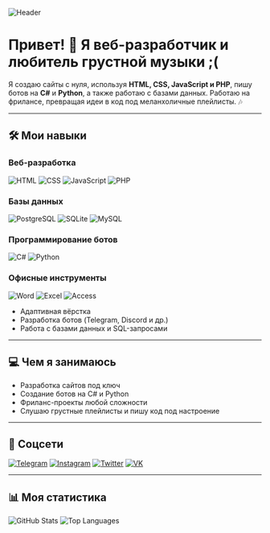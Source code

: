 ![Header](https://github.com/eurapatea/eurapatea/assets/yes.gif) <!-- Замени на свою ссылку на GIF -->

# Привет! 👋 Я веб-разработчик и любитель грустной музыки ;(

Я создаю сайты с нуля, используя **HTML, CSS, JavaScript и PHP**, пишу ботов на **C#** и **Python**, а также работаю с базами данных. Работаю на фрилансе, превращая идеи в код под меланхоличные плейлисты. 🎶

---

## 🛠 Мои навыки

### Веб-разработка
![HTML](https://img.shields.io/badge/-HTML-090909?style=for-the-badge&logo=html5&logoColor=E34F26)
![CSS](https://img.shields.io/badge/-CSS-090909?style=for-the-badge&logo=css3&logoColor=1572B6)
![JavaScript](https://img.shields.io/badge/-JavaScript-090909?style=for-the-badge&logo=javascript&logoColor=F7DF1E)
![PHP](https://img.shields.io/badge/-PHP-090909?style=for-the-badge&logo=php&logoColor=777BB4)

### Базы данных
![PostgreSQL](https://img.shields.io/badge/-PostgreSQL-090909?style=for-the-badge&logo=postgresql&logoColor=336791)
![SQLite](https://img.shields.io/badge/-SQLite-090909?style=for-the-badge&logo=sqlite&logoColor=003B57)
![MySQL](https://img.shields.io/badge/-MySQL-090909?style=for-the-badge&logo=mysql&logoColor=4479A1)

### Программирование ботов
![C#](https://img.shields.io/badge/-C%23-090909?style=for-the-badge&logo=c-sharp&logoColor=239120)
![Python](https://img.shields.io/badge/-Python-090909?style=for-the-badge&logo=python&logoColor=3776AB)

### Офисные инструменты
![Word](https://img.shields.io/badge/-Word-090909?style=for-the-badge&logo=microsoft-word&logoColor=2B579A)
![Excel](https://img.shields.io/badge/-Excel-090909?style=for-the-badge&logo=microsoft-excel&logoColor=217346)
![Access](https://img.shields.io/badge/-Access-090909?style=for-the-badge&logo=microsoft-access&logoColor=A4373A)

- Адаптивная вёрстка  
- Разработка ботов (Telegram, Discord и др.)  
- Работа с базами данных и SQL-запросами  

---

## 💻 Чем я занимаюсь
- Разработка сайтов под ключ  
- Создание ботов на C# и Python  
- Фриланс-проекты любой сложности  
- Слушаю грустные плейлисты и пишу код под настроение  

---

## 📱 Соцсети
[![Telegram](https://img.shields.io/badge/-Telegram-090909?style=for-the-badge&logo=telegram&logoColor=27A0D9)](https://t.me/pythondspro)
[![Instagram](https://img.shields.io/badge/-Instagram-090909?style=for-the-badge&logo=instagram&logoColor=B4068E)](https://www.instagram.com/eurapatea)
[![Twitter](https://img.shields.io/badge/-Twitter-090909?style=for-the-badge&logo=twitter&logoColor=1C9DEB)](https://twitter.com/angelwthh)
[![VK](https://img.shields.io/badge/-VK-090909?style=for-the-badge&logo=vk&logoColor=4F7DB3)](https://vk.com/angelwth)

---

## 📊 Моя статистика
![GitHub Stats](https://github-readme-stats.vercel.app/api?username=eurapatea&theme=midnight-purple&show_icons=true)
![Top Languages](https://github-readme-stats.vercel.app/api/top-langs/?username=eurapatea&layout=compact&theme=vision-friendly-dark)
